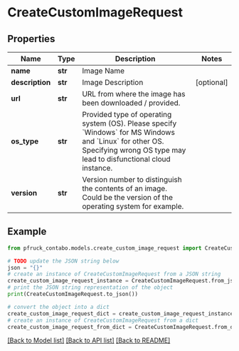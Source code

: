 # CreateCustomImageRequest


## Properties

Name | Type | Description | Notes
------------ | ------------- | ------------- | -------------
**name** | **str** | Image Name | 
**description** | **str** | Image Description | [optional] 
**url** | **str** | URL from where the image has been downloaded / provided. | 
**os_type** | **str** | Provided type of operating system (OS). Please specify &#x60;Windows&#x60; for MS Windows and &#x60;Linux&#x60; for other OS. Specifying wrong OS type may lead to disfunctional cloud instance. | 
**version** | **str** | Version number to distinguish the contents of an image. Could be the version of the operating system for example. | 

## Example

```python
from pfruck_contabo.models.create_custom_image_request import CreateCustomImageRequest

# TODO update the JSON string below
json = "{}"
# create an instance of CreateCustomImageRequest from a JSON string
create_custom_image_request_instance = CreateCustomImageRequest.from_json(json)
# print the JSON string representation of the object
print(CreateCustomImageRequest.to_json())

# convert the object into a dict
create_custom_image_request_dict = create_custom_image_request_instance.to_dict()
# create an instance of CreateCustomImageRequest from a dict
create_custom_image_request_from_dict = CreateCustomImageRequest.from_dict(create_custom_image_request_dict)
```
[[Back to Model list]](../README.md#documentation-for-models) [[Back to API list]](../README.md#documentation-for-api-endpoints) [[Back to README]](../README.md)


